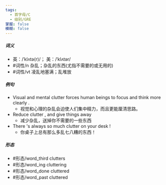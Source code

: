 ```yaml
---
tags:
  - 首字母/C
  - 级别/GRE
掌握: false
模糊: false
---
```

##### 词义
- 英：/ˈklʌtə(r)/； 美：/ˈklʌtər/
- #词性/n  杂乱；杂乱的东西(尤指不需要的或无用的)
- #词性/vt  凌乱地塞满；乱堆放
##### 例句
- Visual and mental clutter forces human beings to focus and think more clearly .
	- 视觉和心理的杂乱会迫使人们集中精力，而且更能厘清思路。
- Reduce clutter , and give things away
	- 减少杂乱，送掉你不需要的一些东西
- There 's always so much clutter on your desk !
	- 你桌子上总有那么多乱七八糟的东西！
##### 形态
- #形态/word_third clutters
- #形态/word_ing cluttering
- #形态/word_done cluttered
- #形态/word_past cluttered

